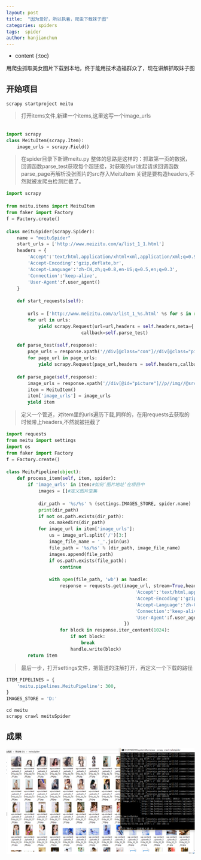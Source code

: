 ```yaml
---
layout: post
title:  "因为爱好，所以执着，爬虫下载妹子图"
categories: spiders
tags:  spider
author: hanjianchun
---
```


* content
{:toc}

用爬虫抓取美女图片下载到本地，终于能用技术造福群众了，现在讲解抓取妹子图


## 开始项目
	
	scrapy startproject meitu

> 打开items文件,新建一个items,这里这写一个image_urls

```python

import scrapy
class MeituItem(scrapy.Item):
    image_urls = scrapy.Field()

```

> 在spider目录下新建meitu.py
> 整体的思路是这样的：抓取第一页的数据，回调函数parse_test获取每个超链接，对获取的url发起请求回调函数parse_page再解析没张图片的src存入MeituItem
> 关键是要构造headers,不然就被发爬虫检测拦截了。

```python
import scrapy

from meitu.items import MeituItem
from faker import Factory
f = Factory.create()

class meituSpider(scrapy.Spider):
	name = "meituSpider"
	start_urls = ['http://www.meizitu.com/a/list_1_1.html']
	headers = {
		'Accept':'text/html,application/xhtml+xml,application/xml;q=0.9,*/*;q=0.01',
		'Accept-Encoding':'gzip,deflate,br',
		'Accept-Language':'zh-CN,zh;q=0.8,en-US;q=0.5,en;q=0.3',
		'Connection':'keep-alive',
		'User-Agent':f.user_agent()
	}

	def start_requests(self):

		urls = ['http://www.meizitu.com/a/list_1_%s.html' %s for s in range(1,10)]
		for url in urls:
			yield scrapy.Request(url=url,headers = self.headers,meta={'cookiejar':1},
							callback=self.parse_test)

	def parse_test(self,response):
		page_urls = response.xpath('//div[@class="con"]//div[@class="pic"]//a//@href').extract()
		for page_url in page_urls:
			yield scrapy.Request(page_url,headers = self.headers,callback=self.parse_page)
	
	def parse_page(self,response):
		image_urls = response.xpath('//div[@id="picture"]//p//img//@src').extract()
		item = MeituItem()
		item['image_urls'] = image_urls
		yield item
```

> 定义一个管道，对item里的urls遍历下载,同样的，在用requests去获取的时候带上headers,不然就被拦截了

```python
import requests
from meitu import settings
import os
from faker import Factory
f = Factory.create()

class MeituPipeline(object):
    def process_item(self, item, spider):
    	if 'image_urls' in item:#如何‘图片地址’在项目中
            images = []#定义图片空集
            
            dir_path = '%s/%s' % (settings.IMAGES_STORE, spider.name)
            print(dir_path)
            if not os.path.exists(dir_path):
                os.makedirs(dir_path)
            for image_url in item['image_urls']:
                us = image_url.split('/')[3:]
                image_file_name = '_'.join(us)
                file_path = '%s/%s' % (dir_path, image_file_name)
                images.append(file_path)
                if os.path.exists(file_path):
                    continue

                with open(file_path, 'wb') as handle:
                    response = requests.get(image_url, stream=True,headers={
												'Accept':'text/html,application/xhtml+xml,application/xml;q=0.9,*/*;q=0.01',
												'Accept-Encoding':'gzip,deflate,br',
												'Accept-Language':'zh-CN,zh;q=0.8,en-US;q=0.5,en;q=0.3',
												'Connection':'keep-alive',
												'User-Agent':f.user_agent()
											})
                    for block in response.iter_content(1024):
                        if not block:
                            break
                        handle.write(block)
    	return item
```

> 最后一步，打开settings文件，把管道的注解打开，再定义一个下载的路径

```python
ITEM_PIPELINES = {
    'meitu.pipelines.MeituPipeline': 300,
}
IMAGES_STORE = 'D:'
```

	cd meitu
	scrapy crawl meituSpider

## 成果

![](/image/2017/04/meitu_spider0410.png)